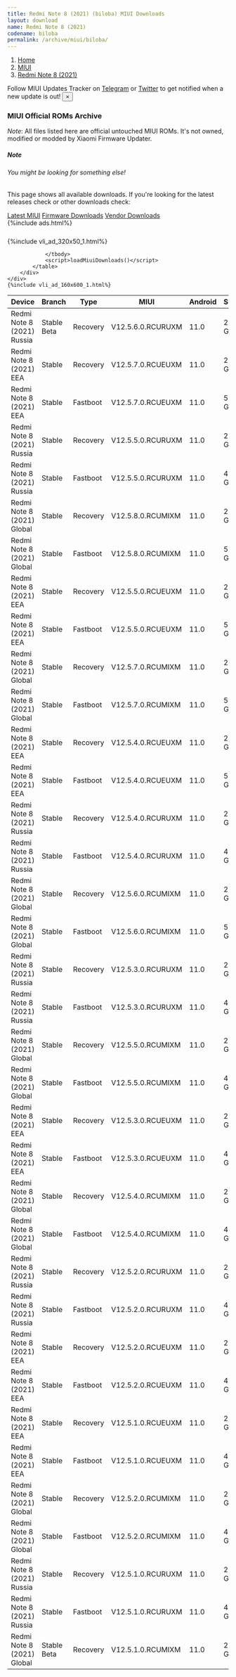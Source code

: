 ```yaml
---
title: Redmi Note 8 (2021) (biloba) MIUI Downloads
layout: download
name: Redmi Note 8 (2021)
codename: biloba
permalink: /archive/miui/biloba/
---
```

<nav aria-label="breadcrumb">
    <ol class="breadcrumb">
        <li class="breadcrumb-item"><a href="/">Home</a></li>
        <li class="breadcrumb-item"><a href="/miui/">MIUI</a></li>
        <li class="breadcrumb-item active" aria-current="page"><a href="/miui/biloba/">Redmi Note 8 (2021)</a></li>
    </ol>
</nav>
<div class="alert alert-primary alert-dismissible fade show" role="alert">
    Follow MIUI Updates Tracker on <a href="https://t.me/MIUIUpdatesTracker" class="alert-link">Telegram</a>
     or <a href="https://twitter.com/MiFwUpdater" class="alert-link">Twitter</a> to get notified when a new update is out!
    <button type="button" class="close" data-dismiss="alert" aria-label="Close">
        <span aria-hidden="true">&times;</span>
    </button>
</div>

### MIUI Official ROMs Archive
*Note*: All files listed here are official untouched MIUI ROMs. It's not owned, modified or modded by Xiaomi Firmware Updater.
<div class="card">
  <div class="card-body">
    <h5 class="card-title">Note</h5>
    <h6 class="card-subtitle mb-2 text-muted">You might be looking for something else!</h6>
    <p class="card-text">This page shows all available downloads.
     If you're looking for the latest releases check or other downloads check:</p>
    <a href="/miui/biloba/" class="card-link">Latest MIUI</a>
    <a href="/firmware/biloba/" class="card-link">Firmware Downloads</a>
    <a href="/vendor/biloba/" class="card-link">Vendor Downloads</a>
  </div>
</div>
{%include ads.html%}
<div class="row justify-content-center">
    <div class="col-10">
        <div class="table-responsive-md" style="margin-top: 25px;">
            {%include vli_ad_320x50_1.html%}
            <table id="miui" class="display dt-responsive nowrap compact table table-striped table-hover table-sm">
                <thead class="thead-dark">
                    <tr>
                        <th data-ref="device">Device</th>
                        <th data-ref="branch">Branch</th>
                        <th data-ref="type">Type</th>
                        <th data-ref="miui">MIUI</th>
                        <th data-ref="android">Android</th>
                        <th data-ref="size">Size</th>
                        <th data-ref="size">Date</th>
                        <th data-ref="link">Link</th>
                    </tr>
                </thead>
                <tbody>
                <tr><td>Redmi Note 8 (2021) Russia</td><td>Stable Beta</td><td>Recovery</td><td>V12.5.6.0.RCURUXM</td><td>11.0</td><td>2.5 GB</td><td>2021-12-29</td><td><a href="/miui/biloba/stable beta/V12.5.6.0.RCURUXM/">Download</a></td></tr>
<tr><td>Redmi Note 8 (2021) EEA</td><td>Stable</td><td>Recovery</td><td>V12.5.7.0.RCUEUXM</td><td>11.0</td><td>2.5 GB</td><td>2021-12-15</td><td><a href="/miui/biloba/stable/V12.5.7.0.RCUEUXM/">Download</a></td></tr>
<tr><td>Redmi Note 8 (2021) EEA</td><td>Stable</td><td>Fastboot</td><td>V12.5.7.0.RCUEUXM</td><td>11.0</td><td>5.5 GB</td><td>2021-12-10</td><td><a href="/miui/biloba/stable/V12.5.7.0.RCUEUXM/">Download</a></td></tr>
<tr><td>Redmi Note 8 (2021) Russia</td><td>Stable</td><td>Recovery</td><td>V12.5.5.0.RCURUXM</td><td>11.0</td><td>2.5 GB</td><td>2021-11-19</td><td><a href="/miui/biloba/stable/V12.5.5.0.RCURUXM/">Download</a></td></tr>
<tr><td>Redmi Note 8 (2021) Russia</td><td>Stable</td><td>Fastboot</td><td>V12.5.5.0.RCURUXM</td><td>11.0</td><td>4.8 GB</td><td>2021-11-15</td><td><a href="/miui/biloba/stable/V12.5.5.0.RCURUXM/">Download</a></td></tr>
<tr><td>Redmi Note 8 (2021) Global</td><td>Stable</td><td>Recovery</td><td>V12.5.8.0.RCUMIXM</td><td>11.0</td><td>2.5 GB</td><td>2021-11-15</td><td><a href="/miui/biloba/stable/V12.5.8.0.RCUMIXM/">Download</a></td></tr>
<tr><td>Redmi Note 8 (2021) Global</td><td>Stable</td><td>Fastboot</td><td>V12.5.8.0.RCUMIXM</td><td>11.0</td><td>5.2 GB</td><td>2021-11-03</td><td><a href="/miui/biloba/stable/V12.5.8.0.RCUMIXM/">Download</a></td></tr>
<tr><td>Redmi Note 8 (2021) EEA</td><td>Stable</td><td>Recovery</td><td>V12.5.5.0.RCUEUXM</td><td>11.0</td><td>2.4 GB</td><td>2021-10-11</td><td><a href="/miui/biloba/stable/V12.5.5.0.RCUEUXM/">Download</a></td></tr>
<tr><td>Redmi Note 8 (2021) EEA</td><td>Stable</td><td>Fastboot</td><td>V12.5.5.0.RCUEUXM</td><td>11.0</td><td>5.1 GB</td><td>2021-09-30</td><td><a href="/miui/biloba/stable/V12.5.5.0.RCUEUXM/">Download</a></td></tr>
<tr><td>Redmi Note 8 (2021) Global</td><td>Stable</td><td>Recovery</td><td>V12.5.7.0.RCUMIXM</td><td>11.0</td><td>2.4 GB</td><td>2021-09-26</td><td><a href="/miui/biloba/stable/V12.5.7.0.RCUMIXM/">Download</a></td></tr>
<tr><td>Redmi Note 8 (2021) Global</td><td>Stable</td><td>Fastboot</td><td>V12.5.7.0.RCUMIXM</td><td>11.0</td><td>5.1 GB</td><td>2021-09-18</td><td><a href="/miui/biloba/stable/V12.5.7.0.RCUMIXM/">Download</a></td></tr>
<tr><td>Redmi Note 8 (2021) EEA</td><td>Stable</td><td>Recovery</td><td>V12.5.4.0.RCUEUXM</td><td>11.0</td><td>2.4 GB</td><td>2021-08-24</td><td><a href="/miui/biloba/stable/V12.5.4.0.RCUEUXM/">Download</a></td></tr>
<tr><td>Redmi Note 8 (2021) EEA</td><td>Stable</td><td>Fastboot</td><td>V12.5.4.0.RCUEUXM</td><td>11.0</td><td>5.0 GB</td><td>2021-08-17</td><td><a href="/miui/biloba/stable/V12.5.4.0.RCUEUXM/">Download</a></td></tr>
<tr><td>Redmi Note 8 (2021) Russia</td><td>Stable</td><td>Recovery</td><td>V12.5.4.0.RCURUXM</td><td>11.0</td><td>2.4 GB</td><td>2021-08-16</td><td><a href="/miui/biloba/stable/V12.5.4.0.RCURUXM/">Download</a></td></tr>
<tr><td>Redmi Note 8 (2021) Russia</td><td>Stable</td><td>Fastboot</td><td>V12.5.4.0.RCURUXM</td><td>11.0</td><td>4.5 GB</td><td>2021-08-07</td><td><a href="/miui/biloba/stable/V12.5.4.0.RCURUXM/">Download</a></td></tr>
<tr><td>Redmi Note 8 (2021) Global</td><td>Stable</td><td>Recovery</td><td>V12.5.6.0.RCUMIXM</td><td>11.0</td><td>2.4 GB</td><td>2021-08-11</td><td><a href="/miui/biloba/stable/V12.5.6.0.RCUMIXM/">Download</a></td></tr>
<tr><td>Redmi Note 8 (2021) Global</td><td>Stable</td><td>Fastboot</td><td>V12.5.6.0.RCUMIXM</td><td>11.0</td><td>5.0 GB</td><td>2021-08-04</td><td><a href="/miui/biloba/stable/V12.5.6.0.RCUMIXM/">Download</a></td></tr>
<tr><td>Redmi Note 8 (2021) Russia</td><td>Stable</td><td>Recovery</td><td>V12.5.3.0.RCURUXM</td><td>11.0</td><td>2.4 GB</td><td>2021-07-22</td><td><a href="/miui/biloba/stable/V12.5.3.0.RCURUXM/">Download</a></td></tr>
<tr><td>Redmi Note 8 (2021) Russia</td><td>Stable</td><td>Fastboot</td><td>V12.5.3.0.RCURUXM</td><td>11.0</td><td>4.5 GB</td><td>2021-07-18</td><td><a href="/miui/biloba/stable/V12.5.3.0.RCURUXM/">Download</a></td></tr>
<tr><td>Redmi Note 8 (2021) Global</td><td>Stable</td><td>Recovery</td><td>V12.5.5.0.RCUMIXM</td><td>11.0</td><td>2.3 GB</td><td>2021-07-21</td><td><a href="/miui/biloba/stable/V12.5.5.0.RCUMIXM/">Download</a></td></tr>
<tr><td>Redmi Note 8 (2021) Global</td><td>Stable</td><td>Fastboot</td><td>V12.5.5.0.RCUMIXM</td><td>11.0</td><td>4.9 GB</td><td>2021-07-13</td><td><a href="/miui/biloba/stable/V12.5.5.0.RCUMIXM/">Download</a></td></tr>
<tr><td>Redmi Note 8 (2021) EEA</td><td>Stable</td><td>Recovery</td><td>V12.5.3.0.RCUEUXM</td><td>11.0</td><td>2.4 GB</td><td>2021-07-09</td><td><a href="/miui/biloba/stable/V12.5.3.0.RCUEUXM/">Download</a></td></tr>
<tr><td>Redmi Note 8 (2021) EEA</td><td>Stable</td><td>Fastboot</td><td>V12.5.3.0.RCUEUXM</td><td>11.0</td><td>4.8 GB</td><td>2021-07-02</td><td><a href="/miui/biloba/stable/V12.5.3.0.RCUEUXM/">Download</a></td></tr>
<tr><td>Redmi Note 8 (2021) Global</td><td>Stable</td><td>Recovery</td><td>V12.5.4.0.RCUMIXM</td><td>11.0</td><td>2.3 GB</td><td>2021-06-17</td><td><a href="/miui/biloba/stable/V12.5.4.0.RCUMIXM/">Download</a></td></tr>
<tr><td>Redmi Note 8 (2021) Global</td><td>Stable</td><td>Fastboot</td><td>V12.5.4.0.RCUMIXM</td><td>11.0</td><td>4.9 GB</td><td>2021-06-09</td><td><a href="/miui/biloba/stable/V12.5.4.0.RCUMIXM/">Download</a></td></tr>
<tr><td>Redmi Note 8 (2021) Russia</td><td>Stable</td><td>Recovery</td><td>V12.5.2.0.RCURUXM</td><td>11.0</td><td>2.4 GB</td><td>2021-06-17</td><td><a href="/miui/biloba/stable/V12.5.2.0.RCURUXM/">Download</a></td></tr>
<tr><td>Redmi Note 8 (2021) Russia</td><td>Stable</td><td>Fastboot</td><td>V12.5.2.0.RCURUXM</td><td>11.0</td><td>4.3 GB</td><td>2021-06-08</td><td><a href="/miui/biloba/stable/V12.5.2.0.RCURUXM/">Download</a></td></tr>
<tr><td>Redmi Note 8 (2021) EEA</td><td>Stable</td><td>Recovery</td><td>V12.5.2.0.RCUEUXM</td><td>11.0</td><td>2.4 GB</td><td>2021-06-29</td><td><a href="/miui/biloba/stable/V12.5.2.0.RCUEUXM/">Download</a></td></tr>
<tr><td>Redmi Note 8 (2021) EEA</td><td>Stable</td><td>Fastboot</td><td>V12.5.2.0.RCUEUXM</td><td>11.0</td><td>4.8 GB</td><td>2021-06-16</td><td><a href="/miui/biloba/stable/V12.5.2.0.RCUEUXM/">Download</a></td></tr>
<tr><td>Redmi Note 8 (2021) EEA</td><td>Stable</td><td>Recovery</td><td>V12.5.1.0.RCUEUXM</td><td>11.0</td><td>2.4 GB</td><td>2021-06-24</td><td><a href="/miui/biloba/stable/V12.5.1.0.RCUEUXM/">Download</a></td></tr>
<tr><td>Redmi Note 8 (2021) EEA</td><td>Stable</td><td>Fastboot</td><td>V12.5.1.0.RCUEUXM</td><td>11.0</td><td>4.9 GB</td><td>2021-05-20</td><td><a href="/miui/biloba/stable/V12.5.1.0.RCUEUXM/">Download</a></td></tr>
<tr><td>Redmi Note 8 (2021) Global</td><td>Stable</td><td>Recovery</td><td>V12.5.2.0.RCUMIXM</td><td>11.0</td><td>2.3 GB</td><td>2021-05-25</td><td><a href="/miui/biloba/stable/V12.5.2.0.RCUMIXM/">Download</a></td></tr>
<tr><td>Redmi Note 8 (2021) Global</td><td>Stable</td><td>Fastboot</td><td>V12.5.2.0.RCUMIXM</td><td>11.0</td><td>4.9 GB</td><td>2021-05-12</td><td><a href="/miui/biloba/stable/V12.5.2.0.RCUMIXM/">Download</a></td></tr>
<tr><td>Redmi Note 8 (2021) Russia</td><td>Stable</td><td>Recovery</td><td>V12.5.1.0.RCURUXM</td><td>11.0</td><td>2.4 GB</td><td>2021-05-25</td><td><a href="/miui/biloba/stable/V12.5.1.0.RCURUXM/">Download</a></td></tr>
<tr><td>Redmi Note 8 (2021) Russia</td><td>Stable</td><td>Fastboot</td><td>V12.5.1.0.RCURUXM</td><td>11.0</td><td>4.2 GB</td><td>2021-05-19</td><td><a href="/miui/biloba/stable/V12.5.1.0.RCURUXM/">Download</a></td></tr>
<tr><td>Redmi Note 8 (2021) Global</td><td>Stable Beta</td><td>Recovery</td><td>V12.5.1.0.RCUMIXM</td><td>11.0</td><td>2.3 GB</td><td>2021-05-25</td><td><a href="/miui/biloba/stable beta/V12.5.1.0.RCUMIXM/">Download</a></td></tr>

                </tbody>
                <script>loadMiuiDownloads()</script>
            </table>
        </div>
    </div>
    {%include vli_ad_160x600_1.html%}
</div>
